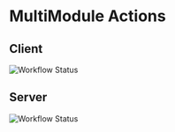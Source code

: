 # MultiModule Actions

## Client 
![Workflow Status](https://github.com/emmanuelramosdevops/multimodule-actions/actions/workflows/client.yml/badge.svg)

## Server
![Workflow Status](https://github.com/emmanuelramosdevops/multimodule-actions/actions/workflows/server.yml/badge.svg)